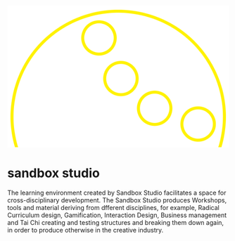 <img src="box.png">

# sandbox studio
The learning environment created by Sandbox Studio facilitates a space for cross-disciplinary development. The Sandbox Studio produces Workshops, tools and material deriving from dfferent disciplines, for example, Radical Curriculum design, Gamification, Interaction Design, Business management and Tai Chi creating and testing structures and breaking them down again, in order to produce otherwise in the creative industry.
